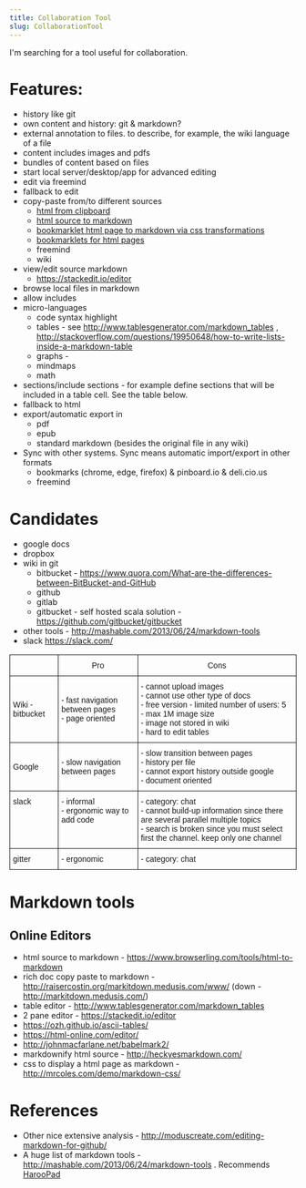 ```yaml
---
title: Collaboration Tool
slug: CollaborationTool
---
```

I'm searching for a tool useful for collaboration.

# Features:
* history like git
* own content and history: git & markdown?
* external annotation to files. to describe, for example, the wiki language of a file
* content includes images and pdfs
* bundles of content based on files
* start local server/desktop/app for advanced editing
* edit via freemind
* fallback to edit
* copy-paste from/to different sources
  * [html from clipboard](http://raisercostin.org/markitdown.medusis.com/www)
  * [html source to markdown](https://www.browserling.com/tools/html-to-markdown)
  * [bookmarklet html page to markdown via css transformations](http://mrcoles.com/demo/markdown-css/)
  * [bookmarklets for html pages](http://heckyesmarkdown.com/)
  * freemind
  * wiki
* view/edit source markdown
  * https://stackedit.io/editor
* browse local files in markdown
* allow includes
* micro-languages
  * code syntax highlight
  * tables - see http://www.tablesgenerator.com/markdown_tables , http://stackoverflow.com/questions/19950648/how-to-write-lists-inside-a-markdown-table
  * graphs - 
  * mindmaps
  * math
* sections/include sections - for example define sections that will be included in a table cell. See the table below.
* fallback to html
* export/automatic export in
  * pdf
  * epub
  * standard markdown (besides the original file in any wiki)
* Sync with other systems. Sync means automatic import/export in other formats
  * bookmarks (chrome, edge, firefox) & pinboard.io & deli.cio.us
  * freemind

# Candidates
* google docs
* dropbox
* wiki in git
  * bitbucket - https://www.quora.com/What-are-the-differences-between-BitBucket-and-GitHub
  * github
  * gitlab
  * gitbucket - self hosted scala solution - https://github.com/gitbucket/gitbucket
* other tools - http://mashable.com/2013/06/24/markdown-tools
* slack https://slack.com/

<style>
.tg  {border-collapse:collapse;border-spacing:0;}
.tg td{font-family:Arial, sans-serif;font-size:14px;padding:10px 5px;border-style:solid;border-width:1px;overflow:hidden;word-break:normal;}
.tg th{font-family:Arial, sans-serif;font-size:14px;font-weight:normal;padding:10px 5px;border-style:solid;border-width:1px;overflow:hidden;word-break:normal;}
.tg .tg-yw4l{vertical-align:top}
</style>
<table class="tg">
  <tr>
    <th class="tg-031e"></th>
    <th class="tg-031e">Pro</th>
    <th class="tg-031e">Cons</th>
  </tr>
  <tr>
    <td class="tg-031e">Wiki - bitbucket</td>
    <td class="tg-031e">- fast navigation between pages<br>- page oriented</td>
    <td class="tg-031e">- cannot upload images<br>- cannot use other type of docs<br>- free version - limited number of users: 5<br>- max 1M image size<br>- image not stored in wiki<br>- hard to edit tables</td>
  </tr>
  <tr>
    <td class="tg-031e">Google</td>
    <td class="tg-031e">- slow navigation between pages<br></td>
    <td class="tg-031e">- slow transition between pages<br>- history per file<br>- cannot export history outside google<br>- document oriented</td>
  </tr>
  <tr>
    <td class="tg-yw4l">slack</td>
    <td class="tg-yw4l">- informal<br>- ergonomic way to add code</td>
    <td class="tg-yw4l">- category: chat<br>- cannot build-up information since there are several parallel multiple topics<br>- search is broken since you must select first the channel. keep only one channel</td>
  </tr>
  <tr>
    <td class="tg-yw4l">gitter</td>
    <td class="tg-yw4l">- ergonomic</td>
    <td class="tg-yw4l">- category: chat</td>
  </tr>
</table>

# Markdown tools

## Online Editors
* html source to markdown - https://www.browserling.com/tools/html-to-markdown
* rich doc copy paste to markdown - http://raisercostin.org/markitdown.medusis.com/www/ (down - http://markitdown.medusis.com/)
* table editor - http://www.tablesgenerator.com/markdown_tables
* 2 pane editor - https://stackedit.io/editor
* https://ozh.github.io/ascii-tables/
* https://html-online.com/editor/
* http://johnmacfarlane.net/babelmark2/
* markdownify html source - http://heckyesmarkdown.com/
* css to display a html page as markdown - http://mrcoles.com/demo/markdown-css/

# References
* Other nice extensive analysis - http://moduscreate.com/editing-markdown-for-github/
* A huge list of markdown tools - http://mashable.com/2013/06/24/markdown-tools . Recommends [HarooPad](http://pad.haroopress.com/)
